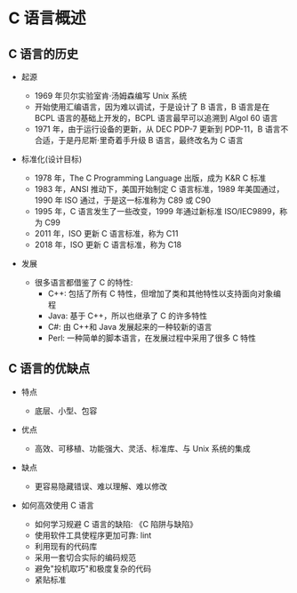 # C 语言概述

## C 语言的历史

- 起源

  - 1969 年贝尔实验室肯·汤姆森编写 Unix 系统
  - 开始使用汇编语言，因为难以调试，于是设计了 B 语言，B 语言是在 BCPL 语言的基础上开发的，BCPL 语言最早可以追溯到 Algol 60 语言
  - 1971 年，由于运行设备的更新，从 DEC PDP-7 更新到 PDP-11，B 语言不合适，于是丹尼斯·里奇着手升级 B 语言，最终改名为 C 语言

- 标准化(设计目标)

  - 1978 年，The C Programming Language 出版，成为 K&R C 标准
  - 1983 年，ANSI 推动下，美国开始制定 C 语言标准，1989 年美国通过，1990 年 ISO 通过，于是这一标准称为 C89 或 C90
  - 1995 年，C 语言发生了一些改变，1999 年通过新标准 ISO/IEC9899，称为 C99
  - 2011 年，ISO 更新 C 语言标准，称为 C11
  - 2018 年，ISO 更新 C 语言标准，称为 C18

- 发展
  - 很多语言都借鉴了 C 的特性:
    - C++: 包括了所有 C 特性，但增加了类和其他特性以支持面向对象编程
    - Java: 基于 C++，所以也继承了 C 的许多特性
    - C#: 由 C++和 Java 发展起来的一种较新的语言
    - Perl: 一种简单的脚本语言，在发展过程中采用了很多 C 特性

## C 语言的优缺点

- 特点

  - 底层、小型、包容

- 优点

  - 高效、可移植、功能强大、灵活、标准库、与 Unix 系统的集成

- 缺点

  - 更容易隐藏错误、难以理解、难以修改

- 如何高效使用 C 语言
  - 如何学习规避 C 语言的缺陷: 《C 陷阱与缺陷》
  - 使用软件工具使程序更加可靠: lint
  - 利用现有的代码库
  - 采用一套切合实际的编码规范
  - 避免"投机取巧"和极度复杂的代码
  - 紧贴标准
